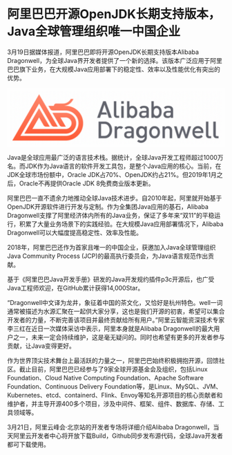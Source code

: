 # 阿里巴巴开源OpenJDK长期支持版本，Java全球管理组织唯一中国企业

3月19日据媒体报道，阿里巴巴即将开源OpenJDK长期支持版本Alibaba Dragonwell，为全球Java界开发者提供了一个新的选择。该版本广泛应用于阿里巴巴旗下业务，在大规模Java应用部署下的稳定性、效率以及性能优化有突出的优势。

<div style="text-align:center" align="center">
<img src="/images/阿里巴巴开源OpenJDK长期支持版本，Java全球管理组织唯一中国企业1.png" align="center" />
</div>

Java是全球应用最广泛的语言技术栈。据统计，全球Java开发工程师超过1000万名。而JDK作为Java语言的软件开发工具包，是整个Java应用的核心。当前，在JDK全球市场份额中，Oracle JDK占70%、OpenJDK约占21%。但2019年1月之后，Oracle不再提供Oracle JDK 8免费商业版本更新。

阿里巴巴一直不遗余力地推动全球Java技术进步。自2010年起，阿里就开始基于OpenJDK开源软件进行开发与定制。作为全集团Java应用的基石，Alibaba Dragonwell支撑了阿里经济体内所有的Java业务，保证了多年来“双11”的平稳运行，积累了大量业务场景下的实践经验。在大规模Java应用部署情况下，Alibaba Dragonwell可以大幅度提高稳定性、效率及性能。

2018年，阿里巴巴还作为首家且唯一的中国企业，获邀加入Java全球管理组织Java Community Process (JCP)的最高执行委员会，为Java语言规范作出贡献。

基于《阿里巴巴Java开发手册》研发的Java开发规约插件p3c开源后，也广受Java工程师欢迎，在GitHub累计获得14,000Star。

“Dragonwell中文译为龙井，象征着中国的茶文化，又恰好是杭州特色。well一词通常被描述为水源汇聚在一起供大家分享，这也是我们开源的初衷，希望可以集合开发者的力量，不断完善该项目并最终贡献给所有用户。”阿里云智能资深技术专家李三红在近日一次媒体采访中表示，阿里本身就是Alibaba Dragonwell的最大用户之一，未来一定会持续维护，这是毫无疑问的。同时也希望有更多的开发者参与贡献，让Java变得更好。

作为世界顶尖技术舞台上最活跃的力量之一，阿里巴巴始终积极拥抱开源，回馈社区。截止目前，阿里巴巴已经参与了9家全球开源基金会及组织，包括Linux Foundation、Cloud Native Computing Foundation、Apache Software Foundation、Continuous Delivery Foundation等，是Linux、MySQL、JVM、Kubernetes、etcd、containerd、Flink、Envoy等知名开源项目的核心贡献者和维护者，并主导开源400多个项目，涉及中间件、框架、组件、数据库、存储、工具领域等。

3月21日，阿里云峰会·北京站的开发者专场将详细介绍Alibaba Dragonwell，当天阿里云开发者中心将开放下载Build，Github同步发布源代码，全球Java开发者都可下载使用。
